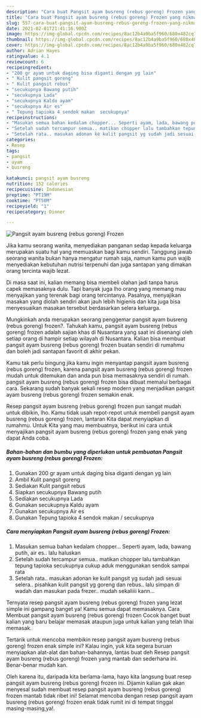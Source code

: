 ```yaml
---
description: "Cara buat Pangsit ayam busreng (rebus goreng) Frozen yang nikmat dan Mudah Dibuat"
title: "Cara buat Pangsit ayam busreng (rebus goreng) Frozen yang nikmat dan Mudah Dibuat"
slug: 557-cara-buat-pangsit-ayam-busreng-rebus-goreng-frozen-yang-nikmat-dan-mudah-dibuat
date: 2021-02-01T21:41:16.900Z
image: https://img-global.cpcdn.com/recipes/8ac12b4a9ba5f960/680x482cq70/pangsit-ayam-busreng-rebus-goreng-frozen-foto-resep-utama.jpg
thumbnail: https://img-global.cpcdn.com/recipes/8ac12b4a9ba5f960/680x482cq70/pangsit-ayam-busreng-rebus-goreng-frozen-foto-resep-utama.jpg
cover: https://img-global.cpcdn.com/recipes/8ac12b4a9ba5f960/680x482cq70/pangsit-ayam-busreng-rebus-goreng-frozen-foto-resep-utama.jpg
author: Adrian Hayes
ratingvalue: 4.1
reviewcount: 6
recipeingredient:
- "200 gr ayam untuk daging bisa diganti dengan yg lain"
- " Kulit pangsit goreng"
- " Kulit pangsit rebus"
- "secukupnya Bawang putih"
- "secukupnya Lada"
- "secukupnya Kaldu ayam"
- "secukupnya Air es"
- " Tepung tapioka 4 sendok makan  secukupnya"
recipeinstructions:
- "Masukan semua bahan kedalam chopper... Seperti ayam, lada, bawang putih, air es.. lalu haluskan"
- "Setelah sudah tercampur semua.. matikan chopper lalu tambahkan tepung tapioka secukupnya cukup aduk menggunakan sendok sampai rata"
- "Setelah rata.. masukan adonan ke kulit pangsit yg sudah jadi sesuai selera.. pisahkan kulit pangsit yg goreng dan rebus.. lalu simpan di wadah dan masukan pada frezer.. mudah sekaliiii kann..."
categories:
- Resep
tags:
- pangsit
- ayam
- busreng

katakunci: pangsit ayam busreng 
nutrition: 152 calories
recipecuisine: Indonesian
preptime: "PT19M"
cooktime: "PT50M"
recipeyield: "1"
recipecategory: Dinner

---
```



![Pangsit ayam busreng (rebus goreng) Frozen](https://img-global.cpcdn.com/recipes/8ac12b4a9ba5f960/680x482cq70/pangsit-ayam-busreng-rebus-goreng-frozen-foto-resep-utama.jpg)

Jika kamu seorang wanita, menyediakan panganan sedap kepada keluarga merupakan suatu hal yang memuaskan bagi kamu sendiri. Tanggung jawab seorang  wanita bukan hanya mengatur rumah saja, namun kamu pun wajib menyediakan kebutuhan nutrisi terpenuhi dan juga santapan yang dimakan orang tercinta wajib lezat.

Di masa  saat ini, kalian memang bisa membeli olahan jadi tanpa harus capek memasaknya dulu. Tapi banyak juga lho orang yang memang mau menyajikan yang terenak bagi orang tercintanya. Pasalnya, menyajikan masakan yang diolah sendiri akan jauh lebih higienis dan kita juga bisa menyesuaikan masakan tersebut berdasarkan selera keluarga. 



Mungkinkah anda merupakan seorang penggemar pangsit ayam busreng (rebus goreng) frozen?. Tahukah kamu, pangsit ayam busreng (rebus goreng) frozen adalah sajian khas di Nusantara yang saat ini disenangi oleh setiap orang di hampir setiap wilayah di Nusantara. Kalian bisa membuat pangsit ayam busreng (rebus goreng) frozen buatan sendiri di rumahmu dan boleh jadi santapan favorit di akhir pekan.

Kamu tak perlu bingung jika kamu ingin menyantap pangsit ayam busreng (rebus goreng) frozen, karena pangsit ayam busreng (rebus goreng) frozen mudah untuk ditemukan dan anda pun bisa memasaknya sendiri di rumah. pangsit ayam busreng (rebus goreng) frozen bisa dibuat memalui berbagai cara. Sekarang sudah banyak sekali resep modern yang menjadikan pangsit ayam busreng (rebus goreng) frozen semakin enak.

Resep pangsit ayam busreng (rebus goreng) frozen pun sangat mudah untuk dibikin, lho. Kamu tidak usah repot-repot untuk membeli pangsit ayam busreng (rebus goreng) frozen, lantaran Kita dapat menyiapkan di rumahmu. Untuk Kita yang mau membuatnya, berikut ini cara untuk menyajikan pangsit ayam busreng (rebus goreng) frozen yang enak yang dapat Anda coba.

<!--inarticleads1-->

##### Bahan-bahan dan bumbu yang diperlukan untuk pembuatan Pangsit ayam busreng (rebus goreng) Frozen:

1. Gunakan 200 gr ayam untuk daging bisa diganti dengan yg lain
1. Ambil  Kulit pangsit goreng
1. Sediakan  Kulit pangsit rebus
1. Siapkan secukupnya Bawang putih
1. Sediakan secukupnya Lada
1. Gunakan secukupnya Kaldu ayam
1. Gunakan secukupnya Air es
1. Gunakan  Tepung tapioka 4 sendok makan / secukupnya




<!--inarticleads2-->

##### Cara menyiapkan Pangsit ayam busreng (rebus goreng) Frozen:

1. Masukan semua bahan kedalam chopper... Seperti ayam, lada, bawang putih, air es.. lalu haluskan
1. Setelah sudah tercampur semua.. matikan chopper lalu tambahkan tepung tapioka secukupnya cukup aduk menggunakan sendok sampai rata
1. Setelah rata.. masukan adonan ke kulit pangsit yg sudah jadi sesuai selera.. pisahkan kulit pangsit yg goreng dan rebus.. lalu simpan di wadah dan masukan pada frezer.. mudah sekaliiii kann...




Ternyata resep pangsit ayam busreng (rebus goreng) frozen yang lezat simple ini gampang banget ya! Kamu semua dapat memasaknya. Cara Membuat pangsit ayam busreng (rebus goreng) frozen Cocok banget buat kalian yang baru belajar memasak ataupun juga untuk kalian yang telah lihai memasak.

Tertarik untuk mencoba membikin resep pangsit ayam busreng (rebus goreng) frozen enak simple ini? Kalau ingin, yuk kita segera buruan menyiapkan alat-alat dan bahan-bahannya, lantas buat deh Resep pangsit ayam busreng (rebus goreng) frozen yang mantab dan sederhana ini. Benar-benar mudah kan. 

Oleh karena itu, daripada kita berlama-lama, hayo kita langsung buat resep pangsit ayam busreng (rebus goreng) frozen ini. Dijamin kalian gak akan menyesal sudah membuat resep pangsit ayam busreng (rebus goreng) frozen mantab tidak ribet ini! Selamat mencoba dengan resep pangsit ayam busreng (rebus goreng) frozen enak tidak rumit ini di tempat tinggal masing-masing,ya!.


